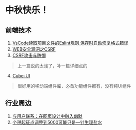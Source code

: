 # 中秋快乐！

## 前端技术

1. [VsCode读取项目文件的Eslint规则 保存时自动修复格式错误](https://juejin.im/post/5b9dee8ff265da0afe62d1dd)
2. [WEB安全漏洞之CSRF](https://imnerd.org/web-security-vulnerability-csrf.html)
3. [CSRF攻击与防御](https://blog.csdn.net/stpeace/article/details/53512283)
> 上一篇说的太浅了，补一篇详细点的
4. [Cube-UI](https://didi.github.io/cube-ui/#/zh-CN/docs/quick-start)
> 很好用的移动端组件库，必备功能组件都有，没有纯UI组件

## 行业周边

1. [与用户联系：在网页设计中融入幽默](https://knownsec-fed.com/2018-09-19-yi-yu-yong-hu-lian-xi-zai-wang-ye-she-ji-zhong-rong-ru-you-mo/)
2. [个税起征点调整到5000可能只是一针生理盐水](https://liudanking.com/beautiful-life/%E4%B8%AA%E7%A8%8E%E8%B5%B7%E5%BE%81%E7%82%B9%E8%B0%83%E6%95%B4%E5%88%B05000%E5%8F%AF%E8%83%BD%E5%8F%AA%E6%98%AF%E4%B8%80%E9%92%88%E7%94%9F%E7%90%86%E7%9B%90%E6%B0%B4/)

